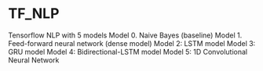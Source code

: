 # TF_NLP
Tensorflow NLP with 5 models
Model 0.  Naive Bayes (baseline)
Model 1.  Feed-forward neural network (dense model)
Model 2: LSTM model
Model 3: GRU model
Model 4: Bidirectional-LSTM model
Model 5: 1D Convolutional Neural Network
